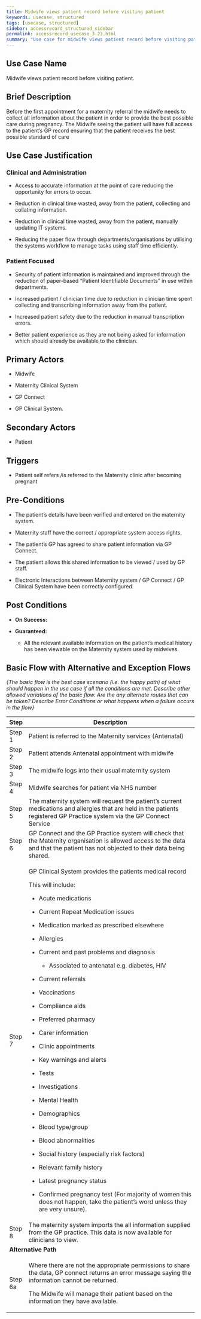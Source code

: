 ```yaml
---
title: Midwife views patient record before visiting patient
keywords: usecase, structured
tags: [usecase, structured] 
sidebar: accessrecord_structured_sidebar
permalink: accessrecord_usecase_3.23.html
summary: "Use case for midwife views patient record before visiting patient"
---
```



## Use Case Name

Midwife views patient record before visiting patient.

## Brief Description

Before the first appointment for a maternity referral the midwife needs
to collect all information about the patient in order to provide the
best possible care during pregnancy. The Midwife seeing the patient will
have full access to the patient’s GP record ensuring that the patient
receives the best possible standard of care

## Use Case Justification

### Clinical and Administration

-   Access to accurate information at the point of care reducing the
    opportunity for errors to occur.

-   Reduction in clinical time wasted, away from the patient, collecting
    and collating information.

-   Reduction in clinical time wasted, away from the patient, manually
    updating IT systems.

-   Reducing the paper flow through departments/organisations by
    utilising the systems workflow to manage tasks using staff time
    efficiently.

### Patient Focused

-   Security of patient information is maintained and improved through
    the reduction of paper-based “Patient Identifiable Documents” in use
    within departments.

-   Increased patient / clinician time due to reduction in clinician
    time spent collecting and transcribing information away from the
    patient.

-   Increased patient safety due to the reduction in manual
    transcription errors.

-   Better patient experience as they are not being asked for
    information which should already be available to the clinician.

## Primary Actors

- Midwife

- Maternity Clinical System

- GP Connect

- GP Clinical System.

## Secondary Actors

- Patient

## Triggers

- Patient self refers /is referred to the Maternity clinic after becoming pregnant

## Pre-Conditions

-   The patient’s details have been verified and entered on the
    maternity system.

-   Maternity staff have the correct / appropriate system access rights.

-   The patient’s GP has agreed to share patient information via GP
    Connect.

-   The patient allows this shared information to be viewed / used by GP
    staff.

-   Electronic Interactions between Maternity system / GP Connect / GP
    Clinical System have been correctly configured.

## Post Conditions

-   **On Success:**

-   **Guaranteed:**

    -   All the relevant available information on the patient’s medical
        history has been viewable on the Maternity system used by
        midwives.

## Basic Flow with Alternative and Exception Flows

*{The basic flow is the best case scenario (i.e. the happy path) of what
should happen in the use case if all the conditions are met. Describe
other allowed variations of the basic flow. Are the any alternate routes
that can be taken? Describe Error Conditions or what happens when a
failure occurs in the flow}*

<table>
<thead>
<tr class="header">
<th style="width:10%">Step</th>
<th>Description</th>
</tr>
</thead>
<tbody>
<tr class="odd">
<td>Step 1</td>
<td>Patient is referred to the Maternity services (Antenatal)</td>
</tr>
<tr class="even">
<td>Step 2</td>
<td>Patient attends Antenatal appointment with midwife</td>
</tr>
<tr class="odd">
<td>Step 3</td>
<td>The midwife logs into their usual maternity system</td>
</tr>
<tr class="even">
<td>Step 4</td>
<td>Midwife searches for patient via NHS number</td>
</tr>
<tr class="odd">
<td>Step 5</td>
<td>The maternity system will request the patient’s current medications and allergies that are held in the patients registered GP Practice system via the GP Connect Service</td>
</tr>
<tr class="even">
<td>Step 6</td>
<td>GP Connect and the GP Practice system will check that the Maternity organisation is allowed access to the data and that the patient has not objected to their data being shared.</td>
</tr>
<tr class="odd">
<td>Step 7</td>
<td><p>GP Clinical System provides the patients medical record</p>
<p>This will include:</p>
<ul>
<li><p>Acute medications</p></li>
<li><p>Current Repeat Medication issues</p></li>
<li><p>Medication marked as prescribed elsewhere</p></li>
</ul>
<ul>
<li><p>Allergies</p></li>
</ul>
<ul>
<li><p>Current and past problems and diagnosis</p>
<ul>
<li><p>Associated to antenatal e.g. diabetes, HIV</p></li>
</ul></li>
<li><p>Current referrals</p></li>
<li><p>Vaccinations</p></li>
<li><p>Compliance aids</p></li>
<li><p>Preferred pharmacy</p></li>
<li><p>Carer information</p></li>
<li><p>Clinic appointments</p></li>
<li><p>Key warnings and alerts</p></li>
<li><p>Tests</p></li>
<li><p>Investigations</p></li>
<li><p>Mental Health</p></li>
<li><p>Demographics</p></li>
<li><p>Blood type/group</p></li>
<li><p>Blood abnormalities</p></li>
<li><p>Social history (especially risk factors)</p></li>
<li><p>Relevant family history</p></li>
<li><p>Latest pregnancy status</p></li>
<li><p>Confirmed pregnancy test (For majority of women this does not happen, take the patient’s word unless they are very unsure).</p></li>
</ul></td>
</tr>
<tr class="even">
<td>Step 8</td>
<td>The maternity system imports the all information supplied from the GP practice. This data is now available for clinicians to view.</td>
</tr>
<tr class="odd">
<td colspan="2"><strong>Alternative Path</strong></td>
</tr>
<tr class="even">
<td>Step 6a</td>
<td><p>Where there are not the appropriate permissions to share the data, GP connect returns an error message saying the information cannot be returned.</p>
<p>The Midwife will manage their patient based on the information they have available.</p></td>
</tr>
</tbody>
</table>
